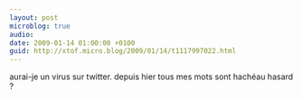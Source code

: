 ```yaml
---
layout: post
microblog: true
audio: 
date: 2009-01-14 01:00:00 +0100
guid: http://xtof.micro.blog/2009/01/14/t1117997022.html
---
```

aurai-je un virus sur twitter. depuis hier tous mes mots sont hachéau hasard ?
